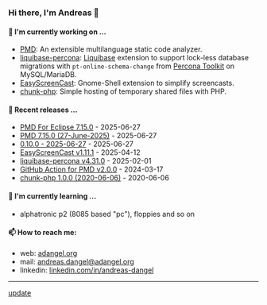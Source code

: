 ### Hi there, I'm Andreas 👋

#### 🔭 I'm currently working on ...

*   [PMD](https://github.com/pmd/pmd): An extensible multilanguage static code analyzer.
*   [liquibase-percona](https://github.com/liquibase/liquibase-percona): [Liquibase](https://github.com/liquibase/liquibase) extension to support lock-less database migrations with `pt-online-schema-change` from [Percona Toolkit](https://www.percona.com/doc/percona-toolkit/LATEST/index.html) on MySQL/MariaDB.
*   [EasyScreenCast](https://github.com/EasyScreenCast/EasyScreenCast): Gnome-Shell extension to simplify screencasts.
*   [chunk-php](https://github.com/adangel/chunk-php): Simple hosting of temporary shared files with PHP. 

#### 🚀 Recent releases ...

*   [PMD For Eclipse 7.15.0](https://github.com/pmd/pmd-eclipse-plugin/releases/tag/7.15.0.v20250627-1342-r) - 2025-06-27
*   [PMD 7.15.0 (27-June-2025)](https://github.com/pmd/pmd/releases/tag/pmd_releases/7.15.0) - 2025-06-27
*   [0.10.0 - 2025-06-27](https://github.com/ChuckJonas/vscode-apex-pmd/releases/tag/v0.10.0) - 2025-06-27
*   [EasyScreenCast v1.11.1](https://github.com/EasyScreenCast/EasyScreenCast/releases/tag/1.11.1) - 2025-04-12
*   [liquibase-percona v4.31.0](https://github.com/liquibase/liquibase-percona/releases/tag/v4.31.0) - 2025-02-01
*   [GitHub Action for PMD v2.0.0](https://github.com/pmd/pmd-github-action/releases/tag/v2.0.0) - 2024-03-17
*   [chunk-php 1.0.0 (2020-06-06)](https://github.com/adangel/chunk-php/releases/tag/1.0.0) - 2020-06-06

#### 🌱 I'm currently learning ...

*   alphatronic p2 (8085 based "pc"), floppies and so on

#### 📫 How to reach me:

*   web: [adangel.org](https://adangel.org)
*   mail: [andreas.dangel@adangel.org](mailto:andreas.dangel@adangel.org)
*   linkedin: [linkedin.com/in/andreas-dangel](https://www.linkedin.com/in/andreas-dangel)

-----

[update](https://github.com/adangel/adangel/actions/workflows/update-readme.yml)
